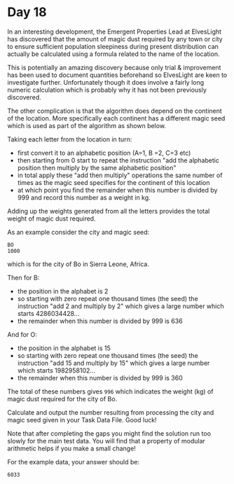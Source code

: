 # Day 18

In an interesting development, the Emergent Properties Lead at ElvesLight has discovered that the amount of magic dust required by any town or city to ensure sufficient population sleepiness during present distribution can actually be calculated using a formula related to the name of the location.

This is potentially an amazing discovery because only trial & improvement has been used to document quantities beforehand so ElvesLight are keen to investigate further. Unfortunately though it does involve a fairly long numeric calculation which is probably why it has not been previously discovered.

The other complication is that the algorithm does depend on the continent of the location. More specifically each continent has a different magic seed which is used as part of the algorithm as shown below.

Taking each letter from the location in turn:

- first convert it to an alphabetic position (A=1, B =2, C=3 etc)
- then starting from 0 start to repeat the instruction "add the alphabetic position then multiply by the same alphabetic position"
- in total apply these "add then multiply" operations the same number of times as the magic seed specifies for the continent of this location
- at which point you find the remainder when this number is divided by 999 and record this number as a weight in kg.

Adding up the weights generated from all the letters provides the total weight of magic dust required.

As an example consider the city and magic seed:

```
BO
1000
```

which is for the city of Bo in Sierra Leone, Africa.

Then for B:

- the position in the alphabet is 2
- so starting with zero repeat one thousand times (the seed) the instruction "add 2 and multiply by 2" which gives a large number which starts 4286034428...
- the remainder when this number is divided by 999 is 636

And for O:

- the position in the alphabet is 15
- so starting with zero repeat one thousand times (the seed) the instruction "add 15 and multiply by 15" which gives a large number which starts 1982958102...
- the remainder when this number is divided by 999 is 360

The total of these numbers gives `996` which indicates the weight (kg) of magic dust required for the city of Bo.

Calculate and output the number resulting from processing the city and magic seed given in your Task Data File. Good luck!

Note that after completing the gaps you might find the solution run too slowly for the main test data. You will find that a property of modular arithmetic helps if you make a small change!

For the example data, your answer should be:

```
6033
```
